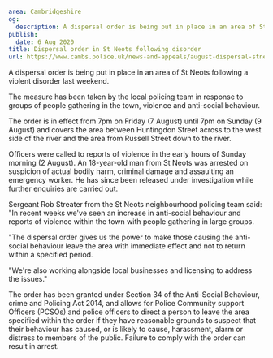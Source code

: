 ```yaml
area: Cambridgeshire
og:
  description: A dispersal order is being put in place in an area of St Neots following a violent disorder last weekend.
publish:
  date: 6 Aug 2020
title: Dispersal order in St Neots following disorder
url: https://www.cambs.police.uk/news-and-appeals/august-dispersal-stneots
```

A dispersal order is being put in place in an area of St Neots following a violent disorder last weekend.

The measure has been taken by the local policing team in response to groups of people gathering in the town, violence and anti-social behaviour.

The order is in effect from 7pm on Friday (7 August) until 7pm on Sunday (9 August) and covers the area between Huntingdon Street across to the west side of the river and the area from Russell Street down to the river.

Officers were called to reports of violence in the early hours of Sunday morning (2 August). An 18-year-old man from St Neots was arrested on suspicion of actual bodily harm, criminal damage and assaulting an emergency worker. He has since been released under investigation while further enquiries are carried out.

Sergeant Rob Streater from the St Neots neighbourhood policing team said: "In recent weeks we've seen an increase in anti-social behaviour and reports of violence within the town with people gathering in large groups.

"The dispersal order gives us the power to make those causing the anti-social behaviour leave the area with immediate effect and not to return within a specified period.

"We're also working alongside local businesses and licensing to address the issues."

The order has been granted under Section 34 of the Anti-Social Behaviour, crime and Policing Act 2014, and allows for Police Community support Officers (PCSOs) and police officers to direct a person to leave the area specified within the order if they have reasonable grounds to suspect that their behaviour has caused, or is likely to cause, harassment, alarm or distress to members of the public. Failure to comply with the order can result in arrest.
